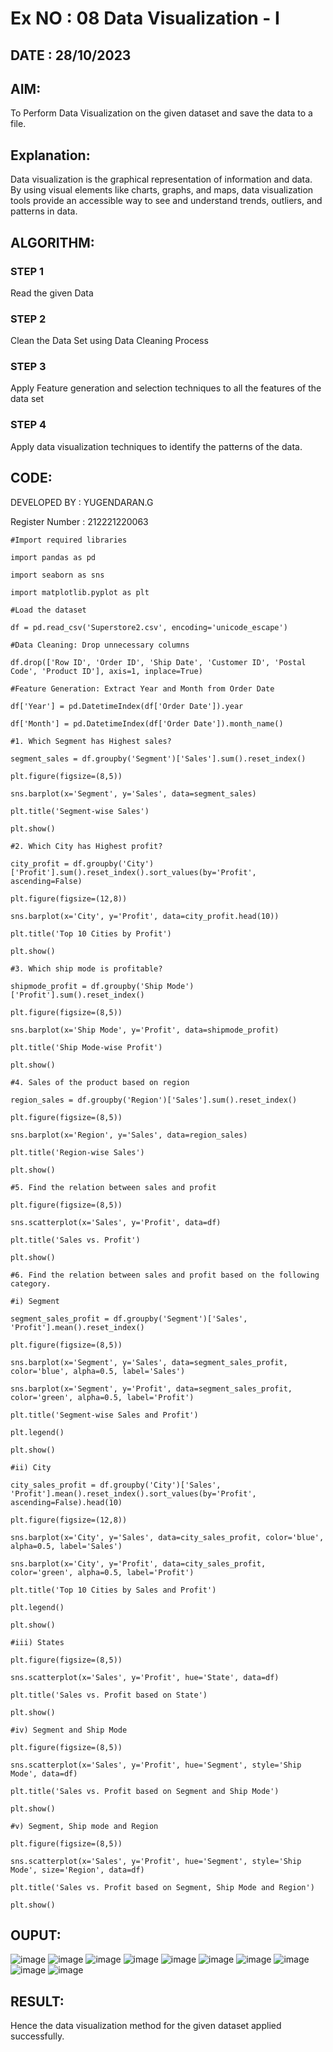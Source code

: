 # Ex NO : 08  Data Visualization - I

## DATE :  28/10/2023 

## AIM:
To Perform Data Visualization on the given dataset and save the data to a file.

## Explanation:
Data visualization is the graphical representation of information and data. By using visual elements like charts, graphs, and maps, data visualization tools provide an accessible way to see and understand trends, outliers, and patterns in data.

## ALGORITHM:

### STEP 1
Read the given Data

### STEP 2
Clean the Data Set using Data Cleaning Process

### STEP 3
Apply Feature generation and selection techniques to all the features of the data set

### STEP 4
Apply data visualization techniques to identify the patterns of the data.

## CODE:

DEVELOPED BY : YUGENDARAN.G

Register Number : 212221220063
```
#Import required libraries

import pandas as pd

import seaborn as sns

import matplotlib.pyplot as plt

#Load the dataset

df = pd.read_csv('Superstore2.csv', encoding='unicode_escape')

#Data Cleaning: Drop unnecessary columns

df.drop(['Row ID', 'Order ID', 'Ship Date', 'Customer ID', 'Postal Code', 'Product ID'], axis=1, inplace=True)

#Feature Generation: Extract Year and Month from Order Date

df['Year'] = pd.DatetimeIndex(df['Order Date']).year

df['Month'] = pd.DatetimeIndex(df['Order Date']).month_name()

#1. Which Segment has Highest sales?

segment_sales = df.groupby('Segment')['Sales'].sum().reset_index()

plt.figure(figsize=(8,5))

sns.barplot(x='Segment', y='Sales', data=segment_sales)

plt.title('Segment-wise Sales')

plt.show()

#2. Which City has Highest profit?

city_profit = df.groupby('City')['Profit'].sum().reset_index().sort_values(by='Profit', ascending=False)

plt.figure(figsize=(12,8))

sns.barplot(x='City', y='Profit', data=city_profit.head(10))

plt.title('Top 10 Cities by Profit')

plt.show()

#3. Which ship mode is profitable?

shipmode_profit = df.groupby('Ship Mode')['Profit'].sum().reset_index()

plt.figure(figsize=(8,5))

sns.barplot(x='Ship Mode', y='Profit', data=shipmode_profit)

plt.title('Ship Mode-wise Profit')

plt.show()

#4. Sales of the product based on region

region_sales = df.groupby('Region')['Sales'].sum().reset_index()

plt.figure(figsize=(8,5))

sns.barplot(x='Region', y='Sales', data=region_sales)

plt.title('Region-wise Sales')

plt.show()

#5. Find the relation between sales and profit

plt.figure(figsize=(8,5))

sns.scatterplot(x='Sales', y='Profit', data=df)

plt.title('Sales vs. Profit')

plt.show()

#6. Find the relation between sales and profit based on the following category.

#i) Segment

segment_sales_profit = df.groupby('Segment')['Sales', 'Profit'].mean().reset_index()

plt.figure(figsize=(8,5))

sns.barplot(x='Segment', y='Sales', data=segment_sales_profit, color='blue', alpha=0.5, label='Sales')

sns.barplot(x='Segment', y='Profit', data=segment_sales_profit, color='green', alpha=0.5, label='Profit')

plt.title('Segment-wise Sales and Profit')

plt.legend()

plt.show()

#ii) City

city_sales_profit = df.groupby('City')['Sales', 'Profit'].mean().reset_index().sort_values(by='Profit', ascending=False).head(10)

plt.figure(figsize=(12,8))

sns.barplot(x='City', y='Sales', data=city_sales_profit, color='blue', alpha=0.5, label='Sales')

sns.barplot(x='City', y='Profit', data=city_sales_profit, color='green', alpha=0.5, label='Profit')

plt.title('Top 10 Cities by Sales and Profit')

plt.legend()

plt.show()

#iii) States

plt.figure(figsize=(8,5))

sns.scatterplot(x='Sales', y='Profit', hue='State', data=df)

plt.title('Sales vs. Profit based on State')

plt.show()

#iv) Segment and Ship Mode

plt.figure(figsize=(8,5))

sns.scatterplot(x='Sales', y='Profit', hue='Segment', style='Ship Mode', data=df)

plt.title('Sales vs. Profit based on Segment and Ship Mode')

plt.show()

#v) Segment, Ship mode and Region

plt.figure(figsize=(8,5))

sns.scatterplot(x='Sales', y='Profit', hue='Segment', style='Ship Mode', size='Region', data=df)

plt.title('Sales vs. Profit based on Segment, Ship Mode and Region')

plt.show()

```
## OUPUT:
![image](https://github.com/Yugendaran/ODD2023-Datascience-Ex-08/assets/128135616/e49637ae-6112-41ad-8939-703c8380b87b)
![image](https://github.com/Yugendaran/ODD2023-Datascience-Ex-08/assets/128135616/9b0ecef9-4669-4976-8044-81e5077aed68)
![image](https://github.com/Yugendaran/ODD2023-Datascience-Ex-08/assets/128135616/56abb071-28d0-4cc8-9c97-d6f7940c8fd0)
![image](https://github.com/Yugendaran/ODD2023-Datascience-Ex-08/assets/128135616/67eda029-247f-4730-be15-b08e0cd0bea4)
![image](https://github.com/Yugendaran/ODD2023-Datascience-Ex-08/assets/128135616/7243abdf-7bd3-4f1c-8f30-aac0baafd82b)
![image](https://github.com/Yugendaran/ODD2023-Datascience-Ex-08/assets/128135616/027cda51-6388-401a-83f0-bd518a24c109)
![image](https://github.com/Yugendaran/ODD2023-Datascience-Ex-08/assets/128135616/9dac0880-e104-4b34-b3d8-ccc1b30fd3aa)
![image](https://github.com/Yugendaran/ODD2023-Datascience-Ex-08/assets/128135616/3cfe6a03-f297-484c-9ce5-f6d91a192094)
![image](https://github.com/Yugendaran/ODD2023-Datascience-Ex-08/assets/128135616/f5e87522-a873-4690-8aa8-dbf241355f43)
![image](https://github.com/Yugendaran/ODD2023-Datascience-Ex-08/assets/128135616/6ffbd756-b321-49d8-94ed-9c2ff1452d80)


## RESULT:
Hence the data visualization method for the given dataset applied successfully.
